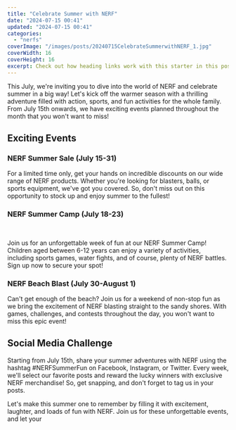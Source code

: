 ```yaml
---
title: "Celebrate Summer with NERF"
date: "2024-07-15 00:41"
updated: "2024-07-15 00:41"
categories:
  - "nerfs"
coverImage: "/images/posts/20240715CelebrateSummerwithNERF_1.jpg"
coverWidth: 16
coverHeight: 16
excerpt: Check out how heading links work with this starter in this post.
---
```


<script>
  import { base } from '$app/paths';
</script>

This July, we're inviting you to dive into the world of NERF and celebrate summer in a big way! Let's kick off the warmer season with a thrilling adventure filled with action, sports, and fun activities for the whole family. From July 15th onwards, we have exciting events planned throughout the month that you won't want to miss!

## Exciting Events 

### NERF Summer Sale (July 15-31) 
For a limited time only, get your hands on incredible discounts on our wide range of NERF products. Whether you're looking for blasters, balls, or sports equipment, we've got you covered. So, don't miss out on this opportunity to stock up and enjoy summer to the fullest!
   
   ### NERF Summer Camp (July 18-23)

<img class="cover-image" src="{base}/images/posts/20240715CelebrateSummerwithNERF_2.jpg" alt="" style="aspect-ratio: 16 / 16;" width="16" height="16">

Join us for an unforgettable week of fun at our NERF Summer Camp! Children aged between 6-12 years can enjoy a variety of activities, including sports games, water fights, and of course, plenty of NERF battles. Sign up now to secure your spot!
   
   ### NERF Beach Blast (July 30-August 1)
Can't get enough of the beach? Join us for a weekend of non-stop fun as we bring the excitement of NERF blasting straight to the sandy shores. With games, challenges, and contests throughout the day, you won't want to miss this epic event!
   
## Social Media Challenge 
Starting from July 15th, share your summer adventures with NERF using the hashtag #NERFSummerFun on Facebook, Instagram, or Twitter. Every week, we'll select our favorite posts and reward the lucky winners with exclusive NERF merchandise! So, get snapping, and don't forget to tag us in your posts.
   
Let's make this summer one to remember by filling it with excitement, laughter, and loads of fun with NERF. Join us for these unforgettable events, and let your